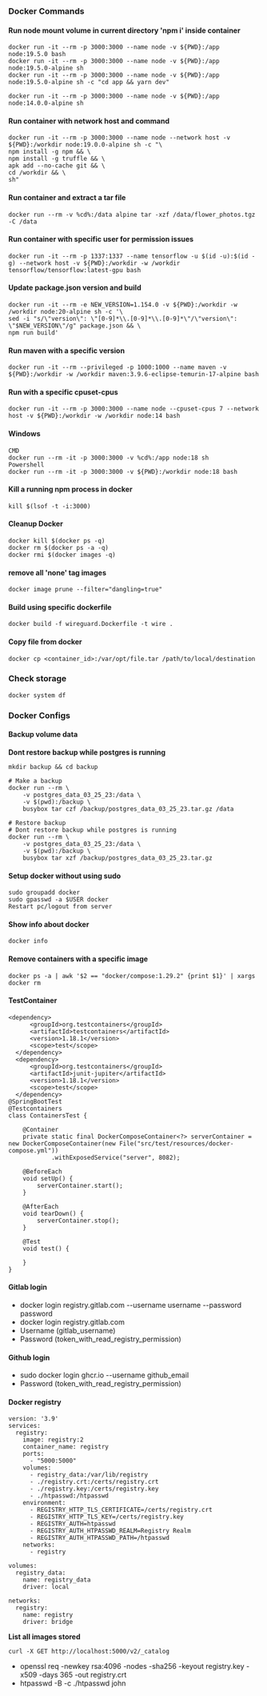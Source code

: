 ### Docker Commands

#### Run node mount volume in current directory 'npm i' inside container

```
docker run -it --rm -p 3000:3000 --name node -v ${PWD}:/app node:19.5.0 bash
docker run -it --rm -p 3000:3000 --name node -v ${PWD}:/app node:19.5.0-alpine sh
docker run -it --rm -p 3000:3000 --name node -v ${PWD}:/app node:19.5.0-alpine sh -c "cd app && yarn dev"

docker run -it --rm -p 3000:3000 --name node -v ${PWD}:/app node:14.0.0-alpine sh
```

#### Run container with network host and command

```
docker run -it --rm -p 3000:3000 --name node --network host -v ${PWD}:/workdir node:19.0.0-alpine sh -c "\
npm install -g npm && \
npm install -g truffle && \
apk add --no-cache git && \
cd /workdir && \
sh"
```

#### Run container and extract a tar file

```
docker run --rm -v %cd%:/data alpine tar -xzf /data/flower_photos.tgz -C /data
```

#### Run container with specific user for permission issues

```
docker run -it --rm -p 1337:1337 --name tensorflow -u $(id -u):$(id -g) --network host -v ${PWD}:/workdir -w /workdir tensorflow/tensorflow:latest-gpu bash
```

#### Update package.json version and build

```
docker run -it --rm -e NEW_VERSION=1.154.0 -v ${PWD}:/workdir -w /workdir node:20-alpine sh -c '\
sed -i "s/\"version\": \"[0-9]*\\.[0-9]*\\.[0-9]*\"/\"version\": \"$NEW_VERSION\"/g" package.json && \
npm run build'
```

#### Run maven with a specific version

```
docker run -it --rm --privileged -p 1000:1000 --name maven -v ${PWD}:/workdir -w /workdir maven:3.9.6-eclipse-temurin-17-alpine bash
```

#### Run with a specific cpuset-cpus

```
docker run -it --rm -p 3000:3000 --name node --cpuset-cpus 7 --network host -v ${PWD}:/workdir -w /workdir node:14 bash
```

#### Windows

```
CMD
docker run --rm -it -p 3000:3000 -v %cd%:/app node:18 sh
Powershell
docker run --rm -it -p 3000:3000 -v ${PWD}:/workdir node:18 bash
```

#### Kill a running npm process in docker

```
kill $(lsof -t -i:3000)
```

#### Cleanup Docker

```
docker kill $(docker ps -q)
docker rm $(docker ps -a -q)
docker rmi $(docker images -q)
```

#### remove all 'none' tag images

```
docker image prune --filter="dangling=true"
```

#### Build using specific dockerfile

```
docker build -f wireguard.Dockerfile -t wire .
```

#### Copy file from docker

```
docker cp <container_id>:/var/opt/file.tar /path/to/local/destination
```

### Check storage

```
docker system df
```

### Docker Configs

#### Backup volume data

**Dont restore backup while postgres is running**

```
mkdir backup && cd backup

# Make a backup
docker run --rm \
    -v postgres_data_03_25_23:/data \
    -v $(pwd):/backup \
    busybox tar czf /backup/postgres_data_03_25_23.tar.gz /data
    
# Restore backup
# Dont restore backup while postgres is running
docker run --rm \
    -v postgres_data_03_25_23:/data \
    -v $(pwd):/backup \
    busybox tar xzf /backup/postgres_data_03_25_23.tar.gz
```

#### Setup docker without using sudo

```
sudo groupadd docker
sudo gpasswd -a $USER docker
Restart pc/logout from server
```

#### Show info about docker

```
docker info
```

#### Remove containers with a specific image

```
docker ps -a | awk '$2 == "docker/compose:1.29.2" {print $1}' | xargs docker rm
```

#### TestContainer

```
<dependency>
      <groupId>org.testcontainers</groupId>
      <artifactId>testcontainers</artifactId>
      <version>1.18.1</version>
      <scope>test</scope>
  </dependency>
  <dependency>
      <groupId>org.testcontainers</groupId>
      <artifactId>junit-jupiter</artifactId>
      <version>1.18.1</version>
      <scope>test</scope>
  </dependency>
@SpringBootTest
@Testcontainers
class ContainersTest {

    @Container
    private static final DockerComposeContainer<?> serverContainer = new DockerComposeContainer(new File("src/test/resources/docker-compose.yml"))
            .withExposedService("server", 8082);

    @BeforeEach
    void setUp() {
        serverContainer.start();
    }

    @AfterEach
    void tearDown() {
        serverContainer.stop();
    }

    @Test
    void test() {

    }
}
```

#### Gitlab login

- docker login registry.gitlab.com --username username --password password
- docker login registry.gitlab.com
- Username (gitlab_username)
- Password (token_with_read_registry_permission)

#### Github login

- sudo docker login ghcr.io --username github_email
- Password (token_with_read_registry_permission)

#### Docker registry

```
version: '3.9'
services:
  registry:
    image: registry:2
    container_name: registry
    ports:
      - "5000:5000"
    volumes:
      - registry_data:/var/lib/registry
      - ./registry.crt:/certs/registry.crt
      - ./registry.key:/certs/registry.key
      - ./htpasswd:/htpasswd
    environment:
      - REGISTRY_HTTP_TLS_CERTIFICATE=/certs/registry.crt
      - REGISTRY_HTTP_TLS_KEY=/certs/registry.key
      - REGISTRY_AUTH=htpasswd
      - REGISTRY_AUTH_HTPASSWD_REALM=Registry Realm
      - REGISTRY_AUTH_HTPASSWD_PATH=/htpasswd
    networks:
      - registry

volumes:
  registry_data:
    name: registry_data
    driver: local

networks:
  registry:
    name: registry
    driver: bridge

```

**List all images stored**

```curl -X GET http://localhost:5000/v2/_catalog```

- openssl req -newkey rsa:4096 -nodes -sha256 -keyout registry.key -x509 -days 365 -out registry.crt
- htpasswd -B -c ./htpasswd john


